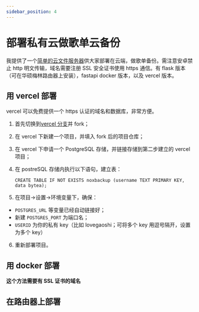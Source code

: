 ```yaml
---
sidebar_position: 4
---
```


# 部署私有云做歌单云备份

我提供了一个[简单的云文件服务器](https://github.com/lovegaoshi/fastapi-fileserv)供大家部署在云端，做歌单备份。需注意安卓禁止 http 明文传输，域名需要注册 SSL 安全证书使用 https 通信。有 flask 版本（可在华硕梅林路由器上安装），fastapi docker 版本，以及 vercel 版本。

## 用 vercel 部署

vercel 可以免费提供一个 https 认证的域名和数据库，非常方便。

1. 首先切换到[vercel 分支](https://github.com/lovegaoshi/fastapi-fileserv/tree/vercel)并 fork；

2. 在 vercel 下新建一个项目，并填入 fork 后的项目仓库；

3. 在 vercel 下申请一个 PostgreSQL 存储，并链接存储到第二步建立的 vercel 项目；

4. 在 postreSQL 存储内执行以下语句，建立表：

   `CREATE TABLE IF NOT EXISTS noxbackup (username TEXT PRIMARY KEY, data bytea);`

5. 在项目->设置->环境变量下，确保：

- `POSTGRES_URL` 等变量已经自动链接好；
- 新建 `POSTGRES_PORT` 为端口名；
- `USERID` 为你的私有 key（比如 lovegaoshi；可将多个 key 用逗号隔开，设置为多个 key）

6. 重新部署项目。

## 用 docker 部署

**这个方法需要有 SSL 证书的域名**

## 在路由器上部署
